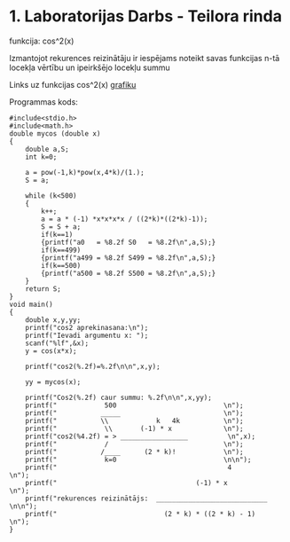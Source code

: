 # 1. Laboratorijas Darbs - Teilora rinda

funkcija: cos^2(x)

Izmantojot rekurences reizinātāju ir iespējams noteikt savas funkcijas n-tā locekļa vērtību un ipeirkšējo locekļu summu

Links uz funkcijas cos^2(x) [grafiku](https://github.com/KeveKeve4/RTR105/blob/main/Laboratorijas%20Darbi/LD_1/cos2(x)%20grafiks.png)

Programmas kods:

```
#include<stdio.h>
#include<math.h>
double mycos (double x)
{
    double a,S;
    int k=0;

    a = pow(-1,k)*pow(x,4*k)/(1.);
    S = a;

    while (k<500)
    {
        k++;
        a = a * (-1) *x*x*x*x / ((2*k)*((2*k)-1));
        S = S + a;
        if(k==1)
        {printf("a0   = %8.2f S0   = %8.2f\n",a,S);}
        if(k==499)
        {printf("a499 = %8.2f S499 = %8.2f\n",a,S);}
        if(k==500)
        {printf("a500 = %8.2f S500 = %8.2f\n",a,S);}
    }
    return S;
}
void main()
{
    double x,y,yy;
    printf("cos2 aprekinasana:\n");
    printf("Ievadi argumentu x: ");
    scanf("%lf",&x);
    y = cos(x*x);
    
    printf("cos2(%.2f)=%.2f\n\n",x,y);

    yy = mycos(x);

    printf("Cos2(%.2f) caur summu: %.2f\n\n",x,yy);
    printf("            500                           \n");
    printf("           _____                          \n");
    printf("           \\            k   4k           \n");
    printf("            \\       (-1) * x             \n");
    printf("cos2(%4.2f) = > _________________          \n",x);
    printf("            /                             \n");
    printf("           /____      (2 * k)!            \n");
    printf("            k=0                           \n\n");
    printf("                                           4            \n");
    printf("                                   (-1) * x             \n");
    printf("rekurences reizinātājs:  ____________________________   \n\n");
    printf("                           (2 * k) * ((2 * k) - 1)      \n");
}
```
